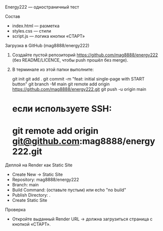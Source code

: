 Energy222 — одностраничный тест

Состав
- index.html — разметка
- styles.css — стили
- script.js — логика кнопки «СТАРТ»

Загрузка в GitHub (mag8888/energy222)
1) Создайте пустой репозиторий https://github.com/mag8888/energy222 (без README/LICENCE, чтобы push прошёл без merge).
2) В терминале из этой папки выполните:

   git init
   git add .
   git commit -m "feat: initial single-page with START button"
   git branch -M main
   git remote add origin https://github.com/mag8888/energy222.git
   git push -u origin main

   # если используете SSH:
   # git remote add origin git@github.com:mag8888/energy222.git

Деплой на Render как Static Site
- Create New → Static Site
- Repository: mag8888/energy222
- Branch: main
- Build Command: (оставьте пустым) или echo "no build"
- Publish Directory: .
- Create Static Site

Проверка
- Откройте выданный Render URL → должна загрузиться страница с кнопкой «СТАРТ».

